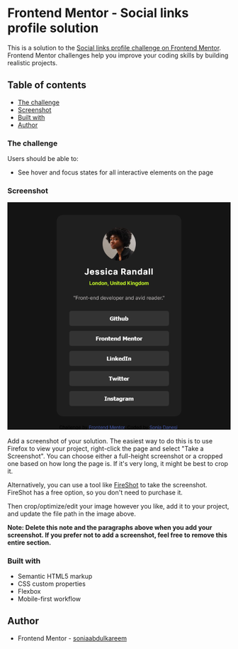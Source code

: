 # Frontend Mentor - Social links profile solution

This is a solution to the [Social links profile challenge on Frontend Mentor](https://www.frontendmentor.io/challenges/social-links-profile-UG32l9m6dQ). Frontend Mentor challenges help you improve your coding skills by building realistic projects. 

## Table of contents

  - [The challenge](#the-challenge)
  - [Screenshot](#screenshot)
  - [Built with](#built-with)
- [Author](#author)



### The challenge

Users should be able to:

- See hover and focus states for all interactive elements on the page

### Screenshot

![](assets/images/Screenshot%202024-06-06%20at%2007-32-40%20Frontend%20Mentor%20Social%20links%20profile.png)

Add a screenshot of your solution. The easiest way to do this is to use Firefox to view your project, right-click the page and select "Take a Screenshot". You can choose either a full-height screenshot or a cropped one based on how long the page is. If it's very long, it might be best to crop it.

Alternatively, you can use a tool like [FireShot](https://getfireshot.com/) to take the screenshot. FireShot has a free option, so you don't need to purchase it. 

Then crop/optimize/edit your image however you like, add it to your project, and update the file path in the image above.

**Note: Delete this note and the paragraphs above when you add your screenshot. If you prefer not to add a screenshot, feel free to remove this entire section.**


### Built with

- Semantic HTML5 markup
- CSS custom properties
- Flexbox
- Mobile-first workflow


## Author
- Frontend Mentor - [soniaabdulkareem](https://www.frontendmentor.io/profile/soniaabdulkareem)

